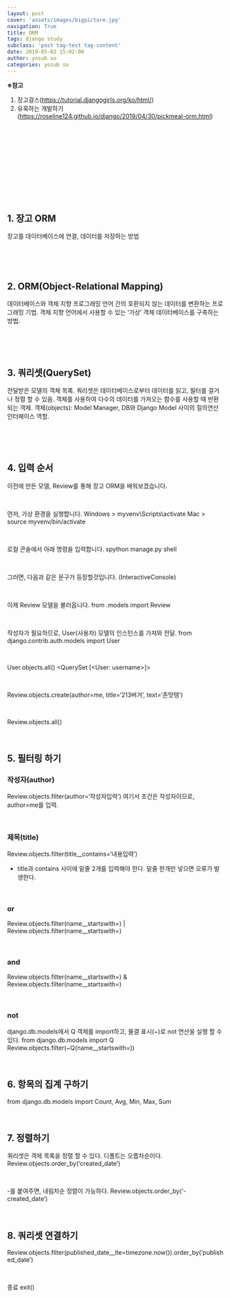 ```yaml
---
layout: post
cover: 'assets/images/bigpicture.jpg'
navigation: True
title: ORM
tags: django study
subclass: 'post tag-test tag-content'
date: 2019-05-02 15:02:00
author: yosub so
categories: yosub so
---
```


**※참고**
1. 장고걸스(https://tutorial.djangogirls.org/ko/html/)
2. 유혹하는 개발하기(https://roseline124.github.io/django/2019/04/30/pickmeal-orm.html)

<br><br><br><br><br><br><br><br><br><br>

## 1. 장고 ORM
장고를 데이터베이스에 연결, 데이터를 저장하는 방법

<br><br><br>

## 2. ORM(Object-Relational Mapping)
데이터베이스와 객체 지향 프로그래밍 언어 간의 호환되지 않는 데이터를 변환하는 프로그래밍 기법.
객체 지향 언어에서 사용할 수 있는 ‘가상’ 객체 데이터베이스를 구축하는 방법.

<br><br><br>

## 3. 쿼리셋(QuerySet)
전달받은 모델의 객체 목록. 쿼리셋은 데이터베이스로부터 데이터를 읽고, 필터를 걸거나 정렬 할 수 있음.
객체를 사용하여 다수의 데이터를 가져오는 함수를 사용할 때 반환 되는 객체.
객체(objects): Model Manager, DB와 Django Model 사이의 질의연산 인터페이스 역할.

<br><br><br>

## 4. 입력 순서
이전에 만든 모델, Review를 통해 장고 ORM을 배워보겠습니다.

<br>

먼저, 가상 환경을 실행합니다.
Windows > myvenv\Scripts\activate
Mac > source myvenv/bin/activate

<br>

로컬 콘솔에서 아래 명령을 입력합니다.
spython manage.py shell

<br>

그러면, 다음과 같은 문구가 등장할것입니다.
(InteractiveConsole)
>>>

<br>

이제 Review 모델을 불러옵니다. 
from .models import Review

<br>

작성자가 필요하므로, User(사용자) 모델의 인스턴스를 가져와 전달.
from django.contrib.auth.models import User

<br>

User.objects.all()
<QuerySet [<User: username>]>

<br>

Review.objects.create(author=me, title=‘213버거’, text=‘존맛탱’)

<br>

Review.objects.all()

<br>

## 5. 필터링 하기
### 작성자(author)
Review.objects.filter(author=‘작성자입력’)
여기서 조건은 작성자이므로, author=me를 입력.

<br>

### 제목(title)
Review.objects.filter(title__contains=‘내용입력’)
- title과 contains 사이에 밑줄 2개를 입력해야 한다. 밑줄 한개만 넣으면 오류가 발생한다.

<br>

### or
Review.objects.filter(name__startswith=) | Review.objects.filter(name__startswith=)

<br>

### and
Review.objects.filter(name__startswith=)  & Review.objects.filter(name__startswith=)

<br>

### not
django.db.models에서 Q 객체를 import하고, 물결 표시(~)로 not 연산을 실행 할 수 있다.
from django.db.models import Q
Review.objects.filter(~Q(name__startswith=))

<br>

## 6. 항목의 집계 구하기
from django.db.models import Count, Avg, Min, Max, Sum

<br>

## 7. 정렬하기
쿼리셋은 객체 목록을 정렬 할 수 있다. 디폴트는 오름차순이다.
Review.objects.order_by(‘created_date’)

<br>

-를 붙여주면, 내림차순 정렬이 가능하다.
Review.objects.order_by(‘-created_date’)

<br>

## 8. 쿼리셋 연결하기
Review.objects.filter(published_date__lte=timezone.now()).order_by(‘published_date’)

<br>

종료
exit()


